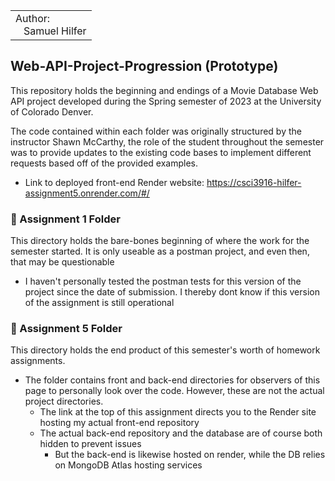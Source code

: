 
<table>
  <tr>
    <td>Author:<br>
      &nbsp;&nbsp;&nbsp;Samuel Hilfer</td>
  </tr>
</table>

##  Web-API-Project-Progression (Prototype)

This repository holds the beginning and endings of a Movie Database Web API project developed during the Spring semester of 2023 at the University of Colorado Denver.

The code contained within each folder was originally structured by the instructor Shawn McCarthy, the role of the student throughout the semester was to provide updates to the existing code bases to implement different requests based off of the provided examples.

- Link to deployed front-end Render website: https://csci3916-hilfer-assignment5.onrender.com/#/

### 📂 Assignment 1 Folder

This directory holds the bare-bones beginning of where the work for the semester started. It is only useable as a postman project, and even then, that may be questionable 
- I haven't personally tested the postman tests for this version of the project since the date of submission. I thereby dont know if this version of the assignment is still operational

### 📂 Assignment 5 Folder 

This directory holds the end product of this semester's worth of homework assignments.
- The folder contains front and back-end directories for observers of this page to personally look over the code. However, these are not the actual project directories.
    - The link at the top of this assignment directs you to the Render site hosting my actual front-end repository 
    - The actual back-end repository and the database are of course both hidden to prevent issues
        - But the back-end is likewise hosted on render, while the DB relies on MongoDB Atlas hosting services
